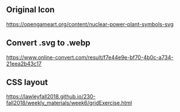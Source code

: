 ## Original Icon
https://opengameart.org/content/nuclear-power-plant-symbols-svg

## Convert .svg to .webp
https://www.online-convert.com/result/f7e44e9e-bf70-4b0c-a734-21eea2b43c17

## CSS layout
https://lawleyfall2018.github.io/230-fall2018/weekly_materials/week6/gridExercise.html
